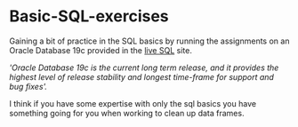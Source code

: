 # Basic-SQL-exercises

Gaining a bit of practice in the SQL basics by running the assignments on an Oracle Database 19c provided in the [live SQL](https://livesql.oracle.com/apex/f?p=590:1000) site. 

*'Oracle Database 19c is the current long term release, and it provides the highest level of release stability and longest time-frame for support and bug fixes'.* 

I think if you have some expertise with only the sql basics you have something going for you when working to clean up data frames.





